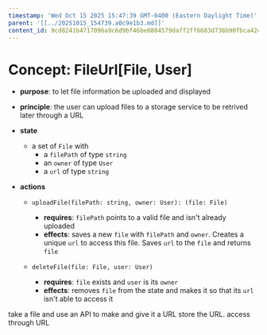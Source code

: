 ```yaml
---
timestamp: 'Wed Oct 15 2025 15:47:39 GMT-0400 (Eastern Daylight Time)'
parent: '[[../20251015_154739.a0c9e1b3.md]]'
content_id: 9cd8241b4717096a9c6d9bf46be0884579daff2ff6683d738b90fbca424f12eb
---
```


# Concept: FileUrl\[File, User]

* **purpose**: to let file information be uploaded and displayed

* **principle**: the user can upload files to a storage service to be retrived later through a URL

* **state**
  * a set of `File` with
    * a `filePath` of type `string`
    * an `owner` of type `User`
    * a `url` of type `string`

* **actions**
  * `uploadFile(filePath: string, owner: User): (file: File)`
    * **requires**: `filePath` points to a valid file and isn't already uploaded
    * **effects**: saves a new `file` with `filePath` and `owner`. Creates a unique `url` to access this file. Saves `url` to the `file` and returns `file`

  * `deleteFile(file: File, user: User)`
    * **requires**: `file` exists and `user` is its `owner`
    * **effects**: removes `file` from the state and makes it so that its `url` isn't able to access it

take a file and use an API to make and give it a URL
store the URL. access through URL
